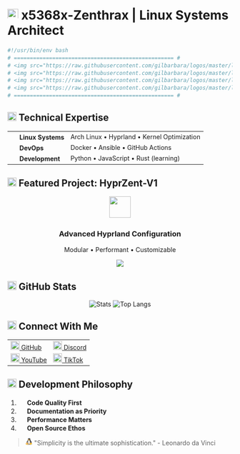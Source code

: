 
# <img src="https://raw.githubusercontent.com/gilbarbara/logos/master/logos/archlinux.svg" width="24" height="24"> x5368x-Zenthrax | Linux Systems Architect

```bash
#!/usr/bin/env bash
# ================================================== #
# <img src="https://raw.githubusercontent.com/gilbarbara/logos/master/logos/linux-tux.svg" width="16" height="16"> OS: Arch Linux x86_64
# <img src="https://raw.githubusercontent.com/gilbarbara/logos/master/logos/wayland.svg" width="16" height="16"> WM: Hyprland (Wayland)
# <img src="https://raw.githubusercontent.com/gilbarbara/logos/master/logos/zsh.svg" width="16" height="16"> Shell: zsh 5.9
# <img src="https://raw.githubusercontent.com/gilbarbara/logos/master/logos/wezterm.svg" width="16" height="16"> Terminal: WezTerm
# ================================================== #
```

## <img src="https://raw.githubusercontent.com/gilbarbara/logos/master/logos/python.svg" width="20" height="20"> Technical Expertise

<table>
  <tr>
    <td><img src="https://raw.githubusercontent.com/gilbarbara/logos/master/logos/archlinux.svg" width="16" height="16"> <strong>Linux Systems</strong></td>
    <td>Arch Linux • Hyprland • Kernel Optimization</td>
  </tr>
  <tr>
    <td><img src="https://raw.githubusercontent.com/gilbarbara/logos/master/logos/docker-icon.svg" width="16" height="16"> <strong>DevOps</strong></td>
    <td>Docker • Ansible • GitHub Actions</td>
  </tr>
  <tr>
    <td><img src="https://raw.githubusercontent.com/gilbarbara/logos/master/logos/javascript.svg" width="16" height="16"> <strong>Development</strong></td>
    <td>Python • JavaScript • Rust (learning)</td>
  </tr>
</table>

## <img src="https://raw.githubusercontent.com/gilbarbara/logos/master/logos/github-icon.svg" width="20" height="20"> Featured Project: HyprZent-V1

<div align="center">
  <img src="https://raw.githubusercontent.com/gilbarbara/logos/master/logos/hyper.svg" width="48" height="48">
  <h3>Advanced Hyprland Configuration</h3>
  <p>Modular • Performant • Customizable</p>
  <a href="https://github.com/x5368x/HyprZent---V1">
    <img src="https://img.shields.io/badge/View_Repository-181717?style=for-the-badge&logo=github&logoColor=white">
  </a>
</div>

## <img src="https://raw.githubusercontent.com/gilbarbara/logos/master/logos/github-octocat.svg" width="20" height="20"> GitHub Stats

<div align="center">
  <img src="https://github-readme-stats.vercel.app/api?username=x5368x&show_icons=true&theme=dark&hide_border=true&include_all_commits=true" alt="Stats">
  <img src="https://github-readme-stats.vercel.app/api/top-langs/?username=x5368x&layout=compact&theme=dark&hide_border=true" alt="Top Langs">
</div>

## <img src="https://raw.githubusercontent.com/gilbarbara/logos/master/logos/slack-icon.svg" width="20" height="20"> Connect With Me

<table>
  <tr>
    <td><a href="https://github.com/x5368x"><img src="https://raw.githubusercontent.com/gilbarbara/logos/master/logos/github-icon.svg" width="20" height="20"> GitHub</a></td>
    <td><a href="https://discord.gg/NdtChxcaU8"><img src="https://raw.githubusercontent.com/gilbarbara/logos/master/logos/discord-icon.svg" width="20" height="20"> Discord</a></td>
  </tr>
  <tr>
    <td><a href="https://youtube.com/@xzn-q7n9q"><img src="https://raw.githubusercontent.com/gilbarbara/logos/master/logos/youtube-icon.svg" width="20" height="20"> YouTube</a></td>
    <td><a href="https://www.tiktok.com/@x_536.8"><img src="https://raw.githubusercontent.com/gilbarbara/logos/master/logos/tiktok-icon.svg" width="20" height="20"> TikTok</a></td>
  </tr>
</table>

## <img src="https://raw.githubusercontent.com/gilbarbara/logos/master/logos/codecov.svg" width="20" height="20"> Development Philosophy

1. <img src="https://raw.githubusercontent.com/gilbarbara/logos/master/logos/prettier.svg" width="16" height="16"> **Code Quality First**
2. <img src="https://raw.githubusercontent.com/gilbarbara/logos/master/logos/git-icon.svg" width="16" height="16"> **Documentation as Priority**
3. <img src="https://raw.githubusercontent.com/gilbarbara/logos/master/logos/rust.svg" width="16" height="16"> **Performance Matters**
4. <img src="https://raw.githubusercontent.com/gilbarbara/logos/master/logos/open-source.svg" width="16" height="16"> **Open Source Ethos**

> <img src="https://raw.githubusercontent.com/gilbarbara/logos/master/logos/linux-tux.svg" width="16" height="16"> "Simplicity is the ultimate sophistication." - Leonardo da Vinci